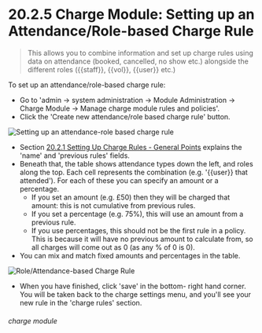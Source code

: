 # 20.2.5    Charge Module: Setting up an Attendance/Role-based Charge Rule

> This allows you to combine information and set up charge rules using data on attendance (booked, cancelled, no show etc.) alongside the different roles ({{staff}}, {{vol}}, {{user}} etc.)



To set up an attendance/role-based charge rule:
- Go to 'admin -> system administration -> Module Administration -> Charge Module -> Manage charge module rules and policies'. 
- Click the 'Create new attendance/role based charge rule' button. 

![Setting up an attendance-role based charge rule](20.2.5a.png)

- Section [20.2.1  Setting Up Charge Rules - General Points](/help/index/p/20.2.1) explains the 'name' and 'previous rules' fields.
- Beneath that, the table shows attendance types down the left, and roles along the top. Each cell represents the combination (e.g. '{{user}} that attended'). For each of these you can specify an amount or a percentage. 
   - If you set an amount (e.g. £50) then they will be charged that amount: this is not cumulative from previous rules. 
   - If you set a percentage (e.g. 75%), this will use an amount from a previous rule. 
   - If you use percentages, this should not be the first rule in a policy. This is because it will have no previous amount to calculate from, so all charges will come out as 0 (as any % of 0 is 0).
- You can mix and match fixed amounts and percentages in the table. 

![Role/Attendance-based Charge Rule](20.2.5b.png)

- When you have finished, click 'save' in the bottom- right hand corner. You will be taken back to the charge settings menu, and you'll see your new rule in the 'charge rules' section. 


###### charge module


